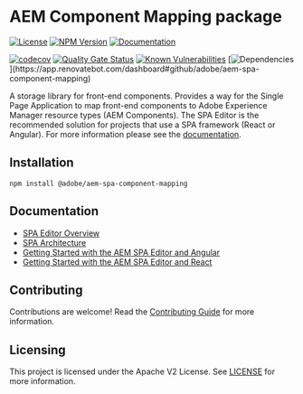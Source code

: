 # AEM Component Mapping package

[![License](https://img.shields.io/badge/license-Apache%202-blue)](https://github.com/adobe/aem-spa-component-mapping/blob/master/LICENSE)
[![NPM Version](https://img.shields.io/npm/v/@adobe/aem-spa-component-mapping.svg)](https://www.npmjs.com/package/@adobe/aem-spa-component-mapping)
[![Documentation](https://img.shields.io/badge/docs-api-blue)](https://opensource.adobe.com/aem-spa-component-mapping/globals.html)

[![codecov](https://codecov.io/gh/adobe/aem-spa-component-mapping/branch/master/graph/badge.svg)](https://codecov.io/gh/adobe/aem-spa-component-mapping)
[![Quality Gate Status](https://sonarcloud.io/api/project_badges/measure?project=adobe_aem-spa-component-mapping&metric=alert_status)](https://sonarcloud.io/dashboard?id=adobe_aem-spa-component-mapping)
[![Known Vulnerabilities](https://snyk.io/test/github/adobe/aem-spa-component-mapping/badge.svg)](https://snyk.io/test/github/adobe/aem-spa-component-mapping)
[![Dependencies](https://badges.renovateapi.com/github/adobe/aem-spa-component-mapping?)](https://app.renovatebot.com/dashboard#github/adobe/aem-spa-component-mapping)

A storage library for front-end components. Provides a way for the Single Page Application to map front-end components to Adobe Experience Manager resource types (AEM Components). The SPA Editor is the recommended solution for projects that use a SPA framework (React or Angular). 
For more information please see the [documentation](https://docs.adobe.com/content/help/en/experience-manager-65/developing/headless/spas/spa-dynamic-model-to-component-mapping.html).


## Installation 
```
npm install @adobe/aem-spa-component-mapping
```

## Documentation 

* [SPA Editor Overview](https://www.adobe.com/go/aem6_5_docs_spa_en)
* [SPA Architecture](https://docs.adobe.com/content/help/en/experience-manager-65/developing/headless/spas/spa-architecture.html)
* [Getting Started with the AEM SPA Editor and Angular](https://docs.adobe.com/content/help/en/experience-manager-learn/spa-angular-tutorial/overview.html)
* [Getting Started with the AEM SPA Editor and React](https://docs.adobe.com/content/help/en/experience-manager-learn/spa-react-tutorial/overview.html)

## Contributing

Contributions are welcome! Read the [Contributing Guide](CONTRIBUTING.md) for more information.

## Licensing

This project is licensed under the Apache V2 License. See [LICENSE](LICENSE) for more information.
